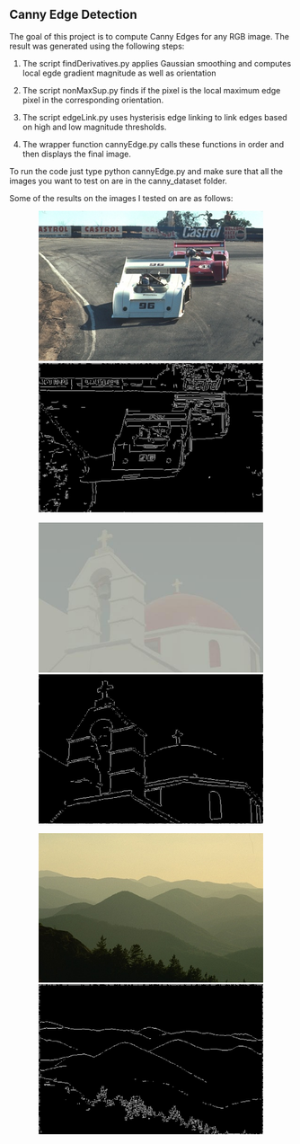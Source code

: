 ## Canny Edge Detection

The goal of this project is to compute Canny Edges for any RGB image. The result was generated using the following steps:

1. The script findDerivatives.py applies Gaussian smoothing and computes local egde gradient magnitude as well as orientation

2. The script nonMaxSup.py finds if the pixel is the local maximum edge pixel in the corresponding orientation.

3. The script edgeLink.py uses hysterisis edge linking to link edges based on high and low magnitude thresholds.

4. The wrapper function cannyEdge.py calls these functions in order and then displays the final image.

To run the code just type python cannyEdge.py and make sure that all the images you want to test on are in the canny_dataset folder.

Some of the results on the images I tested on are as follows:

<p align="middle">
  <img src="canny_dataset/21077.jpg" width="400" />
  <img src="Car_Canny.png" width="400" /> 
</p>

<p align="middle">
  <img src="canny_dataset/118035.jpg" width="400" />
  <img src="Church_Canny.png" width="400" /> 
</p>

<p align="middle">
  <img src="canny_dataset/55067.jpg" width="400" />
  <img src="Mountain_Canny.png" width="400" /> 
</p>
